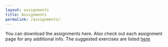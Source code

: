 ```yaml
---
layout: assignments
title: Assignments
permalink: /assignments/
---
```

You can download the assignments here. Also check out each assignment page for any additional info.
The suggested exercises are listed [here](/nsysu-EE1003A/_images/suggested_exercise.jpg)
